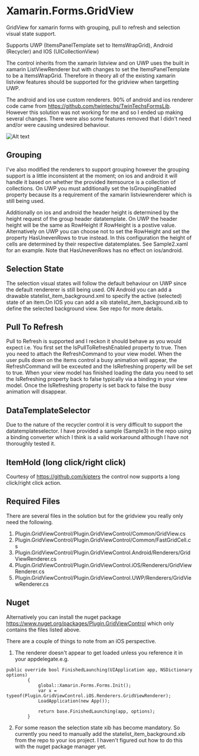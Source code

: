  # Xamarin.Forms.GridView
GridView for xamarin forms with grouping, pull to refresh and selection visual state support.

Supports UWP (ItemsPanelTemplate set to ItemsWrapGrid), Android (Recycler)  and IOS (UICollectionView) 

The control inherits from the xamarin listview and on UWP uses the built in xamarin ListViewRenderer but with changes to set the ItemsPanelTemplate to be a ItemsWrapGrid. Therefore in theory all of the existing xamarin listview features should be supported for the gridview when targetting UWP.

The android and ios use custom renderers. 90% of android and ios renderer code came from https://github.com/twintechs/TwinTechsFormsLib. However this solution was not working for me and so I ended up making several changes. There were also some features removed that I didn't need and/or were causing undesired behaviour. 

![Alt text](/XamarinGridView.png?raw=true "Screenshot")

Grouping
----------------
I've also modified the renderers to support grouping however the grouping support is a little inconsistent at the moment; on ios and android it will handle it based on whether the provided itemsource is a collection of collections. On UWP you must additionally set the IsGroupingEnabled property because its a requirement of the xamarin listviewrenderer which is still being used.

Additionally on ios and android the header height is determined by the height request of the group header datatemplate. On UWP the header height will be the same as RowHeight if RowHeight is a postive value. Alternatively on UWP you can choose not to set the RowHeight and set the property HasUnevenRows to true instead. In this configuration the height of cells are determined by their respective datatemplates. See Sample2.xaml for an example. Note that HasUnevenRows has no effect on ios/android.

Selection State
----------------
The selection visual states will follow the default behaviour on UWP since the default rendererer is still being used. 
ON Android you can add a drawable statelist_item_background.xml to specify the active (selected) state of an item.On IOS you can add a xib statelist_item_background.xib to define the selected background view. See repo for more details.

Pull To Refresh
----------------
Pull to Refresh is supported and I reckon it should behave as you would expect i.e. You first set the IsPullToRefreshEnabled property to true. Then you need to attach the RefreshCommand to your view model. When the user pulls down on the items control a busy animation will appear, the RefreshCommand will be exceuted and the IsRefreshing property will be set to true. When your view model has finished loading the data you need to set the IsRefreshing property back to false typically via a binding in your view model. Once the IsRefreshing property is set back to false the busy animation will disappear. 

DataTemplateSelector
--------------------
Due to the nature of the recycler control it is very difficult to support the datatemplateselector. I have provided a sample (Sample3) in the repo using a binding converter which I think is a valid workaround although I have not thoroughly tested it.

ItemHold (long click/right click)
--------------------
Courtesy of https://github.com/kipters the control now supports a long click/right click action.

Required Files
----------------
There are several files in the solution but for the gridview you really only need the following.

1. Plugin.GridViewControl/Plugin.GridViewControl/Common/GridView.cs
2. Plugin.GridViewControl/Plugin.GridViewControl/Common/FastGridCell.cs
3. Plugin.GridViewControl/Plugin.GridViewControl.Android/Renderers/GridViewRenderer.cs
4. Plugin.GridViewControl/Plugin.GridViewControl.iOS/Renderers/GridViewRenderer.cs
5. Plugin.GridViewControl/Plugin.GridViewControl.UWP/Renderers/GridViewRenderer.cs

Nuget 
----------------
Alternatively you can install the nuget package https://www.nuget.org/packages/Plugin.GridViewControl which only contains the files listed above.

There are a couple of things to note from an iOS perspective.

1. The renderer doesn't appear to get loaded unless you reference it in your appdelegate.e.g.

```
public override bool FinishedLaunching(UIApplication app, NSDictionary options)
        {
            global::Xamarin.Forms.Forms.Init();
            var x = typeof(Plugin.GridViewControl.iOS.Renderers.GridViewRenderer);
            LoadApplication(new App());

            return base.FinishedLaunching(app, options);
        }
```

2. For some reason the selection state xib has become mandatory. So currently you need to manually add the statelist_item_background.xib from the repo to your ios project. I haven't figured out how to do this with the nuget package manager yet.
